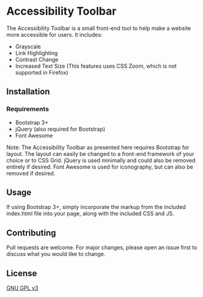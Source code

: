 # Accessibility Toolbar

The Accessibility Toolbar is a small front-end tool to help make a website more accessible for users. It includes:
* Grayscale
* Link Highlighting
* Contrast Change
* Increased Text Size (This features uses CSS Zoom, which is not supported in Firefox)


## Installation

### Requirements
* Bootstrap 3+
* jQuery (also required for Bootstrap)
* Font Awesome

Note: The Accessibility Toolbar as presented here requires Bootstrap for layout. The layout can easily be changed to a front-end framework of your choice or to CSS Grid. jQuery is used minimally and could also be removed entirely if desired. Font Awesome is used for iconography, but can also be removed if desired.

## Usage
If using Bootstrap 3+, simply incorporate the markup from the included index.html file into your page, along with the included CSS and JS.

## Contributing
Pull requests are welcome. For major changes, please open an issue first to discuss what you would like to change.

## License
[GNU GPL v3](https://www.gnu.org/licenses/gpl-3.0.en.html)
